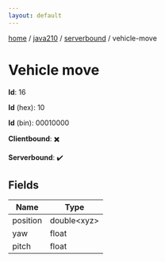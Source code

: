 ```yaml
---
layout: default
---
```


[home](/)  /  [java210](/protocol/java210)  /  [serverbound](/protocol/java210/serverbound)  /  vehicle-move

# Vehicle move

**Id**: 16

**Id** (hex): 10

**Id** (bin): 00010000

**Clientbound**: ✖️

**Serverbound**: ✔️

## Fields

Name | Type
---|---
position | double&lt;xyz&gt;
yaw | float
pitch | float
